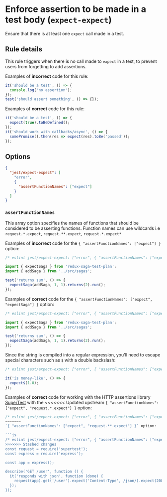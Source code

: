 # Enforce assertion to be made in a test body (`expect-expect`)

Ensure that there is at least one `expect` call made in a test.

## Rule details

This rule triggers when there is no call made to `expect` in a test, to prevent
users from forgetting to add assertions.

Examples of **incorrect** code for this rule:

```js
it('should be a test', () => {
  console.log('no assertion');
});
test('should assert something', () => {});
```

Examples of **correct** code for this rule:

```js
it('should be a test', () => {
  expect(true).toBeDefined();
});
it('should work with callbacks/async', () => {
  somePromise().then(res => expect(res).toBe('passed'));
});
```

## Options

```json
{
  "jest/expect-expect": [
    "error",
    {
      "assertFunctionNames": ["expect"]
    }
  ]
}
```

### `assertFunctionNames`

This array option specifies the names of functions that should be considered to
be asserting functions. Function names can use wildcards i.e `request.*.expect`,
`request.**.expect`, `request.*.expect*`

Examples of **incorrect** code for the `{ "assertFunctionNames": ["expect"] }`
option:

```js
/* eslint jest/expect-expect: ["error", { "assertFunctionNames": ["expect"] }] */

import { expectSaga } from 'redux-saga-test-plan';
import { addSaga } from '../src/sagas';

test('returns sum', () => {
  expectSaga(addSaga, 1, 1).returns(2).run();
});
```

Examples of **correct** code for the
`{ "assertFunctionNames": ["expect", "expectSaga"] }` option:

```js
/* eslint jest/expect-expect: ["error", { "assertFunctionNames": ["expect", "expectSaga"] }] */

import { expectSaga } from 'redux-saga-test-plan';
import { addSaga } from '../src/sagas';

test('returns sum', () => {
  expectSaga(addSaga, 1, 1).returns(2).run();
});
```

Since the string is compiled into a regular expression, you'll need to escape
special characters such as `$` with a double backslash:

```js
/* eslint jest/expect-expect: ["error", { "assertFunctionNames": ["expect\\$"] }] */

it('is money-like', () => {
  expect$(1.0);
});
```

Examples of **correct** code for working with the HTTP assertions library
[SuperTest](https://www.npmjs.com/package/supertest) with the
<<<<<<< Updated upstream
`{ "assertFunctionNames": ["expect", "request.*.expect"] }` option:

```js
/* eslint jest/expect-expect: ["error", { "assertFunctionNames": ["expect", "request.*.expect"] }] */
=======
`{ "assertFunctionNames": ["expect", "request.**.expect"] }` option:

```js
/* eslint jest/expect-expect: ["error", { "assertFunctionNames": ["expect", "request.**.expect"] }] */
>>>>>>> Stashed changes
const request = require('supertest');
const express = require('express');

const app = express();

describe('GET /user', function () {
  it('responds with json', function (done) {
    request(app).get('/user').expect('Content-Type', /json/).expect(200, done);
  });
});
```
